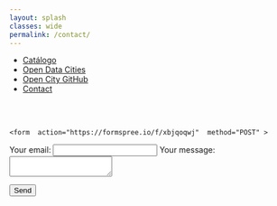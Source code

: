 ```yaml
---
layout: splash
classes: wide
permalink: /contact/
---
```

<head>
<link href="/CatalogoFEMP/stylesheet.css" rel="stylesheet"/>
  
  <nav class="style-4">
<ul class="menu-4">
	<li class="current"><a href="https://opencitydata.github.io/CatalogoFEMP/" data-hover="Catálogo">Catálogo</a></li>
	<li class="left"><a href="http://vocab.linkeddata.es/datosabiertos/" data-hover="Open Data Cities">Open Data Cities</a></li>
	<li class="left"><a href="https://github.com/opencitydata/" data-hover="Open City GitHub">Open City GitHub</a></li>	
	<li class="left"><a href="/contact/" data-hover="Contact">Contact</a></li>
</ul>
	</nav>
	<br><br>
  
</head>
<body>

	<form  action="https://formspree.io/f/xbjqoqwj"  method="POST" >
  <label class="labelForm">
    Your email:
    <input type="email" name="_replyto">
  </label>
  <label class="labelForm">
    Your message:
    <textarea name="message"></textarea>
  </label>

  <button type="submit" class="buttonForm">Send</button>
</form>
	
	

</body>
